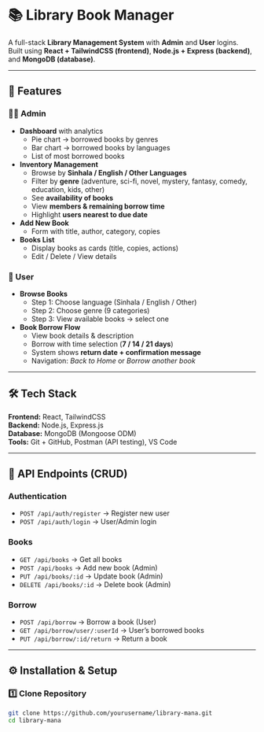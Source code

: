 # 📚 Library Book Manager

A full-stack **Library Management System** with **Admin** and **User** logins.  
Built using **React + TailwindCSS (frontend)**, **Node.js + Express (backend)**, and **MongoDB (database)**.

---

## 🚀 Features

### 👨‍💼 Admin
- **Dashboard** with analytics  
  - Pie chart → borrowed books by genres  
  - Bar chart → borrowed books by languages  
  - List of most borrowed books  
- **Inventory Management**  
  - Browse by **Sinhala / English / Other Languages**  
  - Filter by **genre** (adventure, sci-fi, novel, mystery, fantasy, comedy, education, kids, other)  
  - See **availability of books**  
  - View **members & remaining borrow time**  
  - Highlight **users nearest to due date**  
- **Add New Book**  
  - Form with title, author, category, copies  
- **Books List**  
  - Display books as cards (title, copies, actions)  
  - Edit / Delete / View details  

### 👤 User
- **Browse Books**  
  - Step 1: Choose language (Sinhala / English / Other)  
  - Step 2: Choose genre (9 categories)  
  - Step 3: View available books → select one  
- **Book Borrow Flow**  
  - View book details & description  
  - Borrow with time selection (**7 / 14 / 21 days**)  
  - System shows **return date + confirmation message**  
  - Navigation: *Back to Home* or *Borrow another book*  

---

## 🛠️ Tech Stack

**Frontend:** React, TailwindCSS  
**Backend:** Node.js, Express.js  
**Database:** MongoDB (Mongoose ODM)  
**Tools:** Git + GitHub, Postman (API testing), VS Code  

---

## 🔗 API Endpoints (CRUD)

### Authentication
- `POST /api/auth/register` → Register new user  
- `POST /api/auth/login` → User/Admin login  

### Books
- `GET /api/books` → Get all books  
- `POST /api/books` → Add new book (Admin)  
- `PUT /api/books/:id` → Update book (Admin)  
- `DELETE /api/books/:id` → Delete book (Admin)  

### Borrow
- `POST /api/borrow` → Borrow a book (User)  
- `GET /api/borrow/user/:userId` → User’s borrowed books  
- `PUT /api/borrow/:id/return` → Return a book  

---

## ⚙️ Installation & Setup

### 1️⃣ Clone Repository
```bash
git clone https://github.com/yourusername/library-mana.git
cd library-mana
